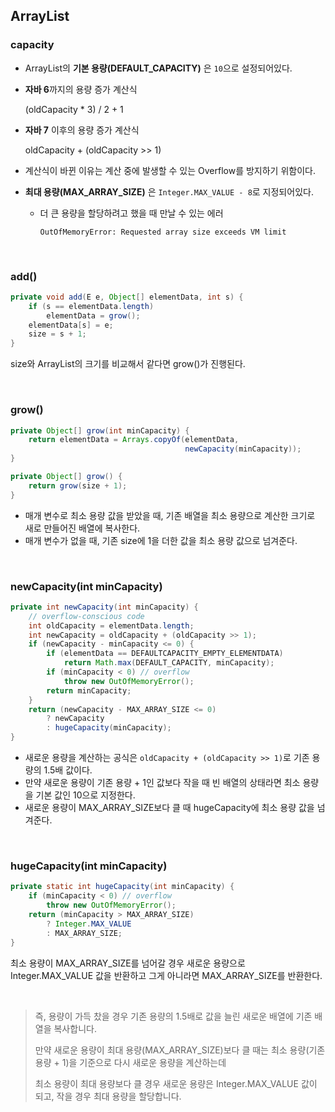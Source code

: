 ## ArrayList

### capacity
- ArrayList의 **기본 용량(DEFAULT_CAPACITY)** 은 `10`으로 설정되어있다.
- **자바 6**까지의 용량 증가 계산식

  (oldCapacity * 3) / 2 + 1
- **자바 7** 이후의 용량 증가 계산식

  oldCapacity + (oldCapacity >> 1)
- 계산식이 바뀐 이유는 계산 중에 발생할 수 있는 Overflow를 방지하기 위함이다.
- **최대 용량(MAX_ARRAY_SIZE)** 은 `Integer.MAX_VALUE - 8`로 지정되어있다.
  - 더 큰 용량을 할당하려고 했을 때 만날 수 있는 에러
  
    ```OutOfMemoryError: Requested array size exceeds VM limit```

<br>

### add()

```java
private void add(E e, Object[] elementData, int s) {
    if (s == elementData.length)
        elementData = grow();
    elementData[s] = e;
    size = s + 1;
}
```
size와 ArrayList의 크기를 비교해서 같다면 grow()가 진행된다.

<br>

### grow()

```java
private Object[] grow(int minCapacity) {
    return elementData = Arrays.copyOf(elementData,
                                       newCapacity(minCapacity));
}

private Object[] grow() {
    return grow(size + 1);
}
```
- 매개 변수로 최소 용량 값을 받았을 때, 기존 배열을 최소 용량으로 계산한 크기로 새로 만들어진 배열에 복사한다.
- 매개 변수가 없을 때, 기존 size에 1을 더한 값을 최소 용량 값으로 넘겨준다.

<br>

### newCapacity(int minCapacity)
```java
private int newCapacity(int minCapacity) {
    // overflow-conscious code
    int oldCapacity = elementData.length;
    int newCapacity = oldCapacity + (oldCapacity >> 1);
    if (newCapacity - minCapacity <= 0) {
        if (elementData == DEFAULTCAPACITY_EMPTY_ELEMENTDATA)
            return Math.max(DEFAULT_CAPACITY, minCapacity);
        if (minCapacity < 0) // overflow
            throw new OutOfMemoryError();
        return minCapacity;
    }
    return (newCapacity - MAX_ARRAY_SIZE <= 0)
        ? newCapacity
        : hugeCapacity(minCapacity);
}
```
- 새로운 용량을 계산하는 공식은 `oldCapacity + (oldCapacity >> 1)`로 기존 용량의 1.5배 값이다.
- 만약 새로운 용량이 기존 용량 + 1인 값보다 작을 때 빈 배열의 상태라면 최소 용량을 기본 값인 10으로 지정한다.
- 새로운 용량이 MAX_ARRAY_SIZE보다 클 때 hugeCapacity에 최소 용량 값을 넘겨준다.

<br>

### hugeCapacity(int minCapacity)
```java
private static int hugeCapacity(int minCapacity) {
    if (minCapacity < 0) // overflow
        throw new OutOfMemoryError();
    return (minCapacity > MAX_ARRAY_SIZE)
        ? Integer.MAX_VALUE
        : MAX_ARRAY_SIZE;
}
```
최소 용량이 MAX_ARRAY_SIZE를 넘어갈 경우 새로운 용량으로 Integer.MAX_VALUE 값을 반환하고 그게 아니라면 MAX_ARRAY_SIZE를 반환한다.

<br>

> 즉, 용량이 가득 찼을 경우 기존 용량의 1.5배로 값을 늘린 새로운 배열에 기존 배열을 복사합니다.
> 
> 만약 새로운 용량이 최대 용량(MAX_ARRAY_SIZE)보다 클 때는 최소 용량(기존 용량 + 1)을 기준으로 다시 새로운 용량을 계산하는데
> 
> 최소 용량이 최대 용량보다 클 경우 새로운 용량은 Integer.MAX_VALUE 값이 되고, 작을 경우 최대 용량을 할당합니다.